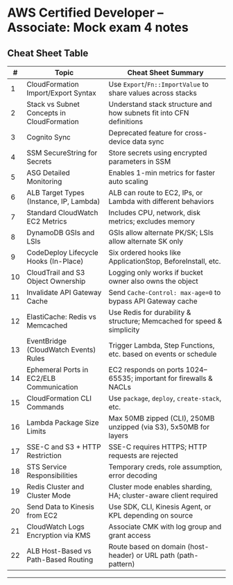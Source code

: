 # AWS Certified Developer – Associate: Mock exam 4 notes

## Cheat Sheet Table

| #  | Topic                                      | Cheat Sheet Summary                                                    |
| -- | ------------------------------------------ | ---------------------------------------------------------------------- |
| 1  | CloudFormation Import/Export Syntax        | Use `Export`/`Fn::ImportValue` to share values across stacks           |
| 2  | Stack vs Subnet Concepts in CloudFormation | Understand stack structure and how subnets fit into CFN definitions    |
| 3  | Cognito Sync                               | Deprecated feature for cross-device data sync                          |
| 4  | SSM SecureString for Secrets               | Store secrets using encrypted parameters in SSM                        |
| 5  | ASG Detailed Monitoring                    | Enables 1-min metrics for faster auto scaling                          |
| 6  | ALB Target Types (Instance, IP, Lambda)    | ALB can route to EC2, IPs, or Lambda with different behaviors          |
| 7  | Standard CloudWatch EC2 Metrics            | Includes CPU, network, disk metrics; excludes memory                   |
| 8  | DynamoDB GSIs and LSIs                     | GSIs allow alternate PK/SK; LSIs allow alternate SK only               |
| 9  | CodeDeploy Lifecycle Hooks (In-Place)      | Six ordered hooks like ApplicationStop, BeforeInstall, etc.            |
| 10 | CloudTrail and S3 Object Ownership         | Logging only works if bucket owner also owns the object                |
| 11 | Invalidate API Gateway Cache               | Send `Cache-Control: max-age=0` to bypass API Gateway cache            |
| 12 | ElastiCache: Redis vs Memcached            | Use Redis for durability & structure; Memcached for speed & simplicity |
| 13 | EventBridge (CloudWatch Events) Rules      | Trigger Lambda, Step Functions, etc. based on events or schedule       |
| 14 | Ephemeral Ports in EC2/ELB Communication   | EC2 responds on ports 1024–65535; important for firewalls & NACLs      |
| 15 | CloudFormation CLI Commands                | Use `package`, `deploy`, `create-stack`, etc.                          |
| 16 | Lambda Package Size Limits                 | Max 50MB zipped (CLI), 250MB unzipped (via S3), 5x50MB for layers      |
| 17 | SSE-C and S3 + HTTP Restriction            | SSE-C requires HTTPS; HTTP requests are rejected                       |
| 18 | STS Service Responsibilities               | Temporary creds, role assumption, error decoding                       |
| 19 | Redis Cluster and Cluster Mode             | Cluster mode enables sharding, HA; cluster-aware client required       |
| 20 | Send Data to Kinesis from EC2              | Use SDK, CLI, Kinesis Agent, or KPL depending on source                |
| 21 | CloudWatch Logs Encryption via KMS         | Associate CMK with log group and grant access                          |
| 22 | ALB Host-Based vs Path-Based Routing       | Route based on domain (host-header) or URL path (path-pattern)         |

---
